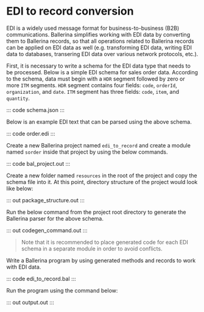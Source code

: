 # EDI to record conversion

EDI is a widely used message format for business-to-business (B2B) communications. Ballerina simplifies working with EDI data by converting them to Ballerina records, so that all operations related to Ballerina records can be applied on EDI data as well (e.g. transforming EDI data, writing EDI data to databases, transering EDI data over various network protocols, etc.).

First, it is necessary to write a schema for the EDI data type that needs to be processed. Below is a simple EDI schema for sales order data. According to the schema, data must begin with a `HDR` segment followed by zero or more `ITM` segments. `HDR` segment contains four fields: `code`, `orderId`, `organization`, and `date`. `ITM` segment has three fields: `code`, `item`, and `quantity`.

::: code schema.json :::

Below is an example EDI text that can be parsed using the above schema.

::: code order.edi :::

Create a new Ballerina project named `edi_to_record` and create a module named `sorder` inside that project by using the below commands.

::: code bal_project.out :::

Create a new folder named `resources` in the root of the project and copy the schema file into it. At this point, directory structure of the project would look like below:

::: out package_structure.out :::

Run the below command from the project root directory to generate the Ballerina parser for the above schema.

::: out codegen_command.out :::

>Note that it is recommended to place generated code for each EDI schema in a separate module in order to avoid conflicts.

Write a Ballerina program by using generated methods and records to work with EDI data.

::: code edi_to_record.bal :::

Run the program using the command below:

::: out output.out :::
